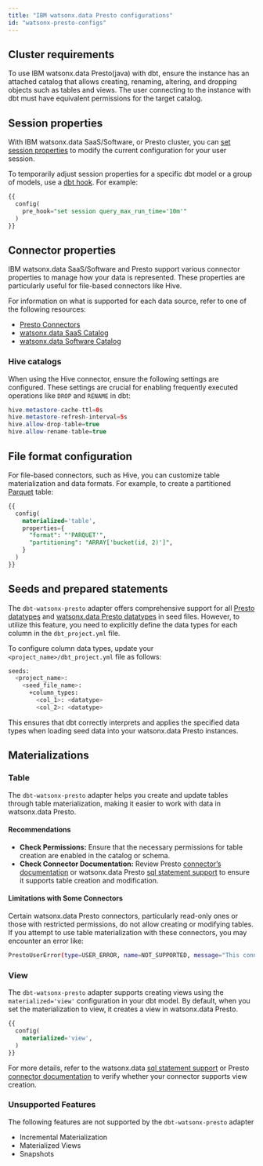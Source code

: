 ```yaml
---
title: "IBM watsonx.data Presto configurations"
id: "watsonx-presto-configs"
---
```


## Cluster requirements

To use IBM watsonx.data Presto(java) with dbt, ensure the instance has an attached catalog that allows creating, renaming, altering, and dropping objects such as tables and views. The user connecting to the instance with dbt must have equivalent permissions for the target catalog.

## Session properties

With IBM watsonx.data SaaS/Software, or Presto cluster, you can [set session properties](https://prestodb.io/docs/current/sql/set-session.html) to modify the current configuration for your user session.

To temporarily adjust session properties for a specific dbt model or a group of models, use a [dbt hook](/reference/resource-configs/pre-hook-post-hook). For example:

```sql
{{
  config(
    pre_hook="set session query_max_run_time='10m'"
  )
}}
```

## Connector properties

IBM watsonx.data SaaS/Software and Presto support various connector properties to manage how your data is represented. These properties are particularly useful for file-based connectors like Hive.

For information on what is supported for each data source, refer to one of the following resources:
- [Presto Connectors](https://prestodb.io/docs/current/connector.html)
- [watsonx.data SaaS Catalog](https://cloud.ibm.com/docs/watsonxdata?topic=watsonxdata-reg_database)
- [watsonx.data Software Catalog](https://www.ibm.com/docs/en/watsonx/watsonxdata/1.1.x?topic=components-adding-database-catalog-pair)


### Hive catalogs

When using the Hive connector, ensure the following settings are configured. These settings are crucial for enabling frequently executed operations like `DROP` and `RENAME` in dbt:

```java
hive.metastore-cache-ttl=0s
hive.metastore-refresh-interval=5s
hive.allow-drop-table=true
hive.allow-rename-table=true

```

## File format configuration

For file-based connectors, such as Hive, you can customize table materialization and data formats. For example, to create a partitioned [Parquet](https://spark.apache.org/docs/latest/sql-data-sources-parquet.html) table:

```sql
{{
  config(
    materialized='table',
    properties={
      "format": "'PARQUET'",
      "partitioning": "ARRAY['bucket(id, 2)']",
    }
  )
}}
```

## Seeds and prepared statements
The `dbt-watsonx-presto` adapter offers comprehensive support for all [Presto datatypes](https://prestodb.io/docs/current/language/types.html) and [watsonx.data Presto datatypes](https://www.ibm.com/support/pages/node/7157339) in seed files. However, to utilize this feature, you need to explicitly define the data types for each column in the `dbt_project.yml` file.

To configure column data types, update your `<project_name>/dbt_project.yml` file as follows:

```sh
seeds:
  <project_name>:
    <seed_file_name>:
      +column_types:
        <col_1>: <datatype>
        <col_2>: <datatype>
```
This ensures that dbt correctly interprets and applies the specified data types when loading seed data into your watsonx.data Presto instances.


## Materializations
### Table

The `dbt-watsonx-presto` adapter helps you create and update tables through table materialization, making it easier to work with data in watsonx.data Presto.

#### Recommendations
- **Check Permissions:** Ensure that the necessary permissions for table creation are enabled in the catalog or schema.
- **Check Connector Documentation:** Review Presto [connector’s documentation](https://prestodb.io/docs/current/connector.html) or watsonx.data Presto [sql statement support](https://www.ibm.com/support/pages/node/7157339) to ensure it supports table creation and modification.

#### Limitations with Some Connectors
Certain watsonx.data Presto connectors, particularly read-only ones or those with restricted permissions, do not allow creating or modifying tables. If you attempt to use table materialization with these connectors, you may encounter an error like:

```sh
PrestoUserError(type=USER_ERROR, name=NOT_SUPPORTED, message="This connector does not support creating tables with data", query_id=20241206_071536_00026_am48r)
```

### View

The `dbt-watsonx-presto` adapter supports creating views using the `materialized='view'` configuration in your dbt model. By default, when you set the materialization to view, it creates a view in watsonx.data Presto.

```sql
{{
  config(
    materialized='view',
  )
}}
```

For more details, refer to the watsonx.data [sql statement support](https://www.ibm.com/support/pages/node/7157339) or Presto [connector documentation](https://prestodb.io/docs/current/connector.html) to verify whether your connector supports view creation.


### Unsupported Features
The following features are not supported by the `dbt-watsonx-presto` adapter
- Incremental Materialization
- Materialized Views
- Snapshots
